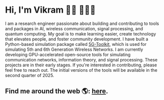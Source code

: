 
# Hi, I'm Vikram 👋🏾 👩🏾‍💻


I am a research engineer passionate about building and contributing to tools and packages in AI, wireless communication, signal processing, and quantum computing. My goal is to make learning easier, create technology that elevates people, and foster community development. I have built a Python-based simulation package called <a href="https://gigayasawireless.github.io/toolkit5G/">5G-Toolkit</a>, which is used for simulating 5th and 6th Generation Wireless Networks. I am currently developing GPU-accelerated open-source tools for simulating communication networks, information theory, and signal processing. These projects are in their early stages. If you're interested in contributing, please feel free to reach out. The initial versions of the tools will be available in the second quarter of 2025.

## Find me around the web 🌎: <a href="https://vikramsinghanttal.github.io/IIT-Kanpur/">here</a>.
